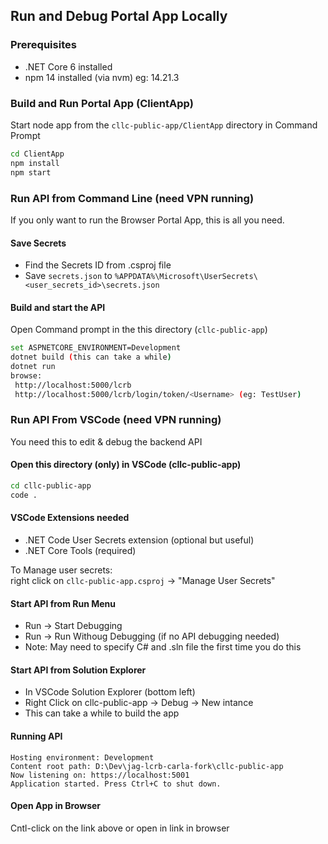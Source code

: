 ## Run and Debug Portal App Locally

### Prerequisites
- .NET Core 6 installed
- npm 14 installed (via nvm) eg: 14.21.3

### Build and Run Portal App (ClientApp)
Start node app from  the `cllc-public-app/ClientApp` directory in Command Prompt
```bash
cd ClientApp
npm install
npm start
```

### Run API from Command Line (need VPN running)
If you only want to run the Browser Portal App, this is all you need.

#### Save Secrets
- Find the Secrets ID from .csproj file
- Save `secrets.json` to `%APPDATA%\Microsoft\UserSecrets\<user_secrets_id>\secrets.json`

#### Build and start the API
Open Command prompt in the this directory (`cllc-public-app`)
```bash
set ASPNETCORE_ENVIRONMENT=Development
dotnet build (this can take a while)
dotnet run
browse:
 http://localhost:5000/lcrb
 http://localhost:5000/lcrb/login/token/<Username> (eg: TestUser)
```

### Run API From VSCode (need VPN running)
You need this to edit & debug the backend API

#### Open this directory (only) in VSCode (cllc-public-app)
```bash
cd cllc-public-app
code .
```

#### VSCode Extensions needed
- .NET Code User Secrets extension (optional but useful)
- .NET Core Tools (required)

To Manage user secrets:<br>
right click on `cllc-public-app.csproj` -> "Manage User Secrets"


#### Start API from Run Menu
- Run -> Start Debugging
- Run -> Run Withoug Debugging (if no API debugging needed)
- Note: May need to specify C# and .sln file the first time you do this

#### Start API from Solution Explorer
- In VSCode Solution Explorer  (bottom left)
- Right Click on cllc-public-app -> Debug -> New intance
- This can take  a while to build the app


####  Running API
```
Hosting environment: Development
Content root path: D:\Dev\jag-lcrb-carla-fork\cllc-public-app
Now listening on: https://localhost:5001
Application started. Press Ctrl+C to shut down.
```

#### Open App in Browser
Cntl-click on the link above or open in link in browser
